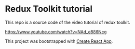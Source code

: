 # Redux Toolkit tutorial

This repo is a source code of the video tutorial of redux toolkit. 

https://www.youtube.com/watch?v=NAd_e886Ncg

This project was bootstrapped with [Create React App](https://github.com/facebook/create-react-app).

